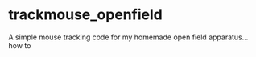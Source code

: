 # trackmouse_openfield
  A simple mouse tracking code for my homemade open field apparatus...
  how to
